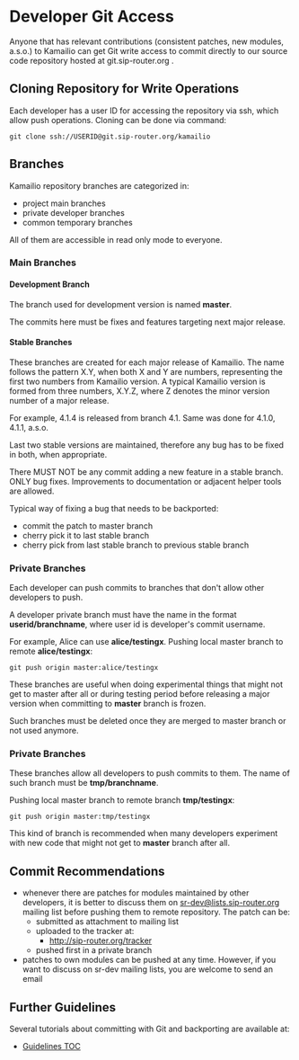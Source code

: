 # Developer Git Access

Anyone that has relevant contributions (consistent patches, new modules,
a.s.o.) to Kamailio can get Git write access to commit directly to our
source code repository hosted at git.sip-router.org .

## Cloning Repository for Write Operations

Each developer has a user ID for accessing the repository via ssh,
which allow push operations. Cloning can be done via command:

    git clone ssh://USERID@git.sip-router.org/kamailio 

## Branches

Kamailio repository branches are categorized in:

-   project main branches
-   private developer branches
-   common temporary branches

All of them are accessible in read only mode to everyone.

### Main Branches

#### Development Branch

The branch used for development version is named **master**.

The commits here must be fixes and features targeting next major
release.

#### Stable Branches

These branches are created for each major release of Kamailio. The name
follows the pattern X.Y, when both X and Y are numbers, representing the
first two numbers from Kamailio version. A typical Kamailio version is
formed from three numbers, X.Y.Z, where Z denotes the minor version
number of a major release.

For example, 4.1.4 is released from branch 4.1. Same was done for 4.1.0,
4.1.1, a.s.o.

Last two stable versions are maintained, therefore any bug has to be
fixed in both, when appropriate.

There MUST NOT be any commit adding a new feature in a stable branch.
ONLY bug fixes. Improvements to documentation or adjacent helper tools
are allowed.

Typical way of fixing a bug that needs to be backported:

-   commit the patch to master branch
-   cherry pick it to last stable branch
-   cherry pick from last stable branch to previous stable branch

### Private Branches

Each developer can push commits to branches that don't allow other
developers to push.

A developer private branch must have the name in the format
**userid/branchname**, where user id is developer's commit username.

For example, Alice can use **alice/testingx**. Pushing local master
branch to remote **alice/testingx**:

    git push origin master:alice/testingx

These branches are useful when doing experimental things that might not
get to master after all or during testing period before releasing a
major version when committing to **master** branch is frozen.

Such branches must be deleted once they are merged to master branch or
not used anymore.

### Private Branches

These branches allow all developers to push commits to them. The name of
such branch must be **tmp/branchname**.

Pushing local master branch to remote branch **tmp/testingx**:

    git push origin master:tmp/testingx

This kind of branch is recommended when many developers experiment with
new code that might not get to **master** branch after all.

## Commit Recommendations

-   whenever there are patches for modules maintained by other
    developers, it is better to discuss them on
    sr-dev@lists.sip-router.org mailing list before pushing them to
    remote repository. The patch can be:
    -   submitted as attachment to mailing list
    -   uploaded to the tracker at:
        -   <http://sip-router.org/tracker>
    -   pushed first in a private branch
-   patches to own modules can be pushed at any time. However, if you
    want to discuss on sr-dev mailing lists, you are welcome to send an
    email

## Further Guidelines

Several tutorials about committing with Git and backporting are
available at:

-   [Guidelines TOC](../index.md#guidelines)
